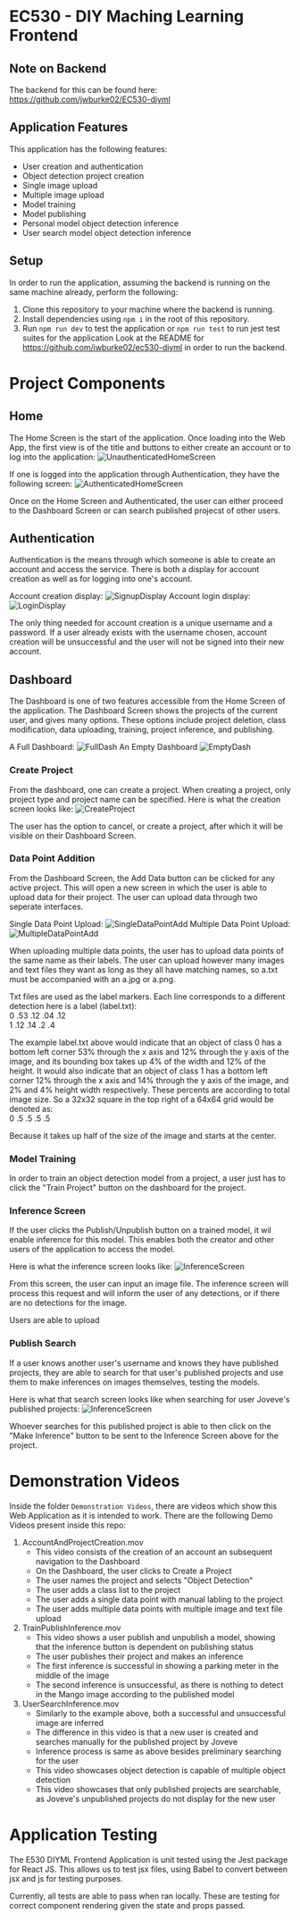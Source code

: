# EC530 - DIY Maching Learning Frontend
## Note on Backend
The backend for this can be found here: https://github.com/jwburke02/EC530-diyml
## Application Features
This application has the following features:
- User creation and authentication
- Object detection project creation
- Single image upload
- Multiple image upload
- Model training
- Model publishing
- Personal model object detection inference
- User search model object detection inference
## Setup
In order to run the application, assuming the backend is running on the same machine already, perform the following:
1. Clone this repository to your machine where the backend is running.
2. Install dependencies using `npm i` in the root of this repository.
3. Run `npm run dev` to test the application or `npm run test` to run jest test suites for the application
Look at the README for https://github.com/jwburke02/ec530-diyml in order to run the backend.
# Project Components
## Home
The Home Screen is the start of the application. Once loading into the Web App, the first view is of the title and buttons to either create an account or to log into the application:
![UnauthenticatedHomeScreen](./Demonstration%20Images/UnauthenticatedHomeScreen.png)  

If one is logged into the application through Authentication, they have the following screen:
![AuthenticatedHomeScreen](./Demonstration%20Images/AuthenticatedHomeScreen.png)  

Once on the Home Screen and Authenticated, the user can either proceed to the Dashboard Screen or can search published projecst of other users.

## Authentication
Authentication is the means through which someone is able to create an account and access the service. There is both a display for account creation as well as for logging into one's account.  

Account creation display:
![SignupDisplay](./Demonstration%20Images/SignUpDisplay.png)
Account login display:
![LoginDisplay](./Demonstration%20Images/LogInDisplay.png)  

The only thing needed for account creation is a unique username and a password. If a user already exists with the username chosen, account creation will be unsuccessful and the user will not be signed into their new account.  

## Dashboard
The Dashboard is one of two features accessible from the Home Screen of the application. The Dashboard Screen shows the projects of the current user, and gives many options. These options include project deletion, class modification, data uploading, training, project inference, and publishing.

A Full Dashboard:
![FullDash](./Demonstration%20Images/DashboardScreenJoveve.png)
An Empty Dashboard
![EmptyDash](./Demonstration%20Images/DashboardScreenNewUser73.png)  

### Create Project
From the dashboard, one can create a project. When creating a project, only project type and project name can be specified. Here is what the creation screen looks like:
![CreateProject](./Demonstration%20Images/CreateProjectScreen.png)  

The user has the option to cancel, or create a project, after which it will be visible on their Dashboard Screen.

### Data Point Addition
From the Dashboard Screen, the Add Data button can be clicked for any active project. This will open a new screen in which the user is able to upload data for their project. The user can upload data through two seperate interfaces.

Single Data Point Upload:
![SingleDataPointAdd](./Demonstration%20Images/SingleDataPointAdd.png)
Multiple Data Point Upload:
![MultipleDataPointAdd](./Demonstration%20Images/MultipleDataPointAdd.png)   

When uploading multiple data points, the user has to upload data points of the same name as their labels. The user can upload however many images and text files they want as long as they all have matching names, so a.txt must be accompanied with an a.jpg or a.png. 

Txt files are used as the label markers. Each line corresponds to a different detection here is a label (label.txt):  
0 .53 .12 .04 .12  
1 .12 .14 .2 .4   

The example label.txt above would indicate that an object of class 0 has a bottom left corner 53% through the x axis and 12% through the y axis of the image, and its bounding box takes up 4% of the width and 12% of the height. It would also indicate that an object of class 1 has a bottom left corner 12% through the x axis and 14% through the y axis of the image, and 2% and 4% height width respectively. These percents are according to total image size. So a 32x32 square in the top right of a 64x64 grid would be denoted as:  
0 .5 .5 .5 .5  

Because it takes up half of the size of the image and starts at the center.
### Model Training
In order to train an object detection model from a project, a user just has to click the "Train Project" button on the dashboard for the project.
### Inference Screen
If the user clicks the Publish/Unpublish button on a trained model, it wil enable inference for this model. This enables both the creator and other users of the application to access the model.  

Here is what the inference screen looks like:
![InferenceScreen](./Demonstration%20Images/InferenceScreen.png)  

From this screen, the user can input an image file. The inference screen will process this request and will inform the user of any detections, or if there are no detections for the image.

Users are able to upload 
### Publish Search
If a user knows another user's username and knows they have published projects, they are able to search for that user's published projects and use them to make inferences on images themselves, testing the models.

Here is what that search screen looks like when searching for user Joveve's published projects:
![InferenceScreen](./Demonstration%20Images/ExamplePublishSearch.png)  

Whoever searches for this published project is able to then click on the "Make Inference" button to be sent to the Inference Screen above for the project.

# Demonstration Videos
Inside the folder `Demonstration Videos`, there are videos which show this Web Application as it is intended to work. There are the following Demo Videos present inside this repo:
1. AccountAndProjectCreation.mov 
    - This video consists of the creation of an account an subsequent navigation to the Dashboard
    - On the Dashboard, the user clicks to Create a Project
    - The user names the project and selects "Object Detection"
    - The user adds a class list to the project
    - The user adds a single data point with manual labling to the project
    - The user adds multiple data points with multiple image and text file upload
3. TrainPublishInference.mov
    - This video shows a user publish and unpublish a model, showing that the inference button is dependent on publishing status
    - The user publishes their project and makes an inference
    - The first inference is successful in showing a parking meter in the middle of the image
    - The second inference is unsuccessful, as there is nothing to detect in the Mango image according to the published model
4. UserSearchInference.mov
    - Similarly to the example above, both a successful and unsuccessful image are inferred
    - The difference in this video is that a new user is created and searches manually for the published project by Joveve
    - Inference process is same as above besides preliminary searching for the user
    - This video showcases object detection is capable of multiple object detection
    - This video showcases that only published projects are searchable, as Joveve's unpublished projects do not display for the new user
# Application Testing
The E530 DIYML Frontend Application is unit tested using the Jest package for React JS. This allows us to test jsx files, using Babel to convert between jsx and js for testing purposes.  

Currently, all tests are able to pass when ran locally. These are testing for correct component rendering given the state and props passed.  